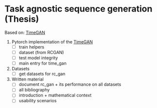 # Task agnostic sequence generation (Thesis)
Based on: [TimeGAN](https://papers.nips.cc/paper/2019/file/c9efe5f26cd17ba6216bbe2a7d26d490-Paper.pdf)


1. Pytorch implementation of the [TimeGAN](https://papers.nips.cc/paper/2019/file/c9efe5f26cd17ba6216bbe2a7d26d490-Paper.pdf)
   - [ ] train helpers
   - [ ] dataset (from RCGAN)
   - [ ] test model integrity
   - [ ] main entry for time_gan  
    
2. Datasets
   - [ ]  get datasets for rc_gan
3. Written material
   - [ ] document rc_gan + its performance on all datasets
   - [ ] all bibliography
   - [ ] introduction + mathematical context
   - [ ] usability scenarios 